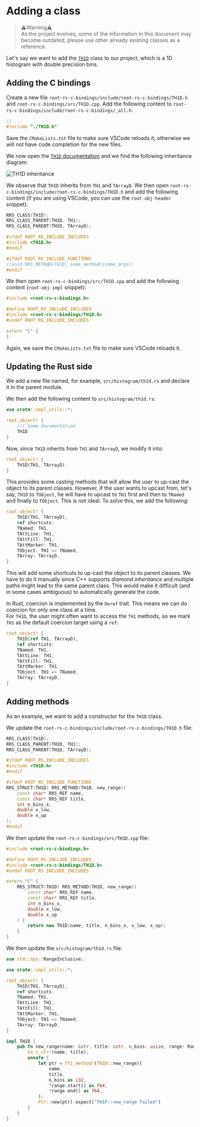 # Adding a class

> ⚠️Warning⚠️  
> As the project evolves, some of the information in this document may become outdated, please use other already existing classes as a reference.

Let's say we want to add the [`TH1D`](https://root.cern/doc/v630/classTH1D.html) class to our project,
 which is a 1D histogram with double precision bins.

## Adding the C bindings

<!-- TODO add link -->
Create a new file `root-rs-c-bindings/include/root-rs-c-bindings/TH1D.h` and `root-rs-c-bindings/src/TH1D.cpp`. Add the following content to `root-rs-c-bindings/include/root-rs-c-bindings/_all.h`:
```c
// ...
#include "./TH1D.h"
```

Save the `CMakeLists.txt` file to make sure VSCode reloads it, otherwise we will not have code completion for the new files.

We now open the [`TH1D` documentation](https://root.cern/doc/v630/classTH1D.html) and we find the following inheritance diagram:

![TH1D inheritance](https://root.cern/doc/v630/classTH1D__inherit__graph.svg)

We observe that `TH1D` inherits from `TH1` and `TArrayD`. We then open `root-rs-c-bindings/include/root-rs-c-bindings/TH1D.h` and add the following content (if you are using VSCode, you can use the `root-obj-header` snippet):
```cpp
RRS_CLASS(TH1D);
RRS_CLASS_PARENT(TH1D, TH1);
RRS_CLASS_PARENT(TH1D, TArrayD);

#ifdef ROOT_RS_INCLUDE_INCLUDES
#include <TH1D.h>
#endif

#ifdef ROOT_RS_INCLUDE_FUNCTIONS
//void RRS_METHOD(TH1D, some_method)(some_args);
#endif
```

We then open `root-rs-c-bindings/src/TH1D.cpp` and add the following content (`root-obj-impl` snippet):
```cpp
#include <root-rs-c-bindings.h>

#define ROOT_RS_INCLUDE_INCLUDES
#include <root-rs-c-bindings/TH1D.h>
#undef ROOT_RS_INCLUDE_INCLUDES

extern "C" {
}
```

Again, we save the `CMakeLists.txt` file to make sure VSCode reloads it.

## Updating the Rust side

We add a new file named, for example, `src/histogram/th1d.rs` and declare it in the parent module.

We then add the following content to `src/histogram/th1d.rs`:
```rust
use crate::impl_utils::*;

root_object! {
    /// Some documentation
    TH1D
}
```
Now, since `TH1D` inherits from `TH1` and `TArrayD`, we modify it into:
```rust
root_object! {
    TH1D(TH1, TArrayD)
}
```
This provides some casting methods that will allow the user to up-cast the object to its parent classes. However, if the user wants to upcast from, tet's say, `TH1D` to `TObject`, he will have to upcast to `TH1` first and then to `TNamed` and finally to `TObject`. This is not ideal. To solve this, we add the following:
```rust
root_object! {
    TH1D(TH1, TArrayD),
    ref shortcuts:
    TNamed: TH1,
    TAttLine: TH1,
    TAttFill: TH1,
    TAttMarker: TH1,
    TObject: TH1 => TNamed,
    TArray: TArrayD,
}
```
This will add some shortcuts to up-cast the object to its parent classes. We have to do it manually since C++ supports _diamond inheritance_ and multiple paths might lead to the same parent class. This would make it difficult (and in some cases ambiguous) to automatically generate the code.

In Rust, coercion is implemented by the `Deref` trait. This means we can do coercion for only one class at a time.  
For `TH1D`, the user might often want to access the `TH1` methods, so we mark `TH1` as the default coercion target using a `ref`:
```rust
root_object! {
    TH1D(ref TH1, TArrayD),
    ref shortcuts:
    TNamed: TH1,
    TAttLine: TH1,
    TAttFill: TH1,
    TAttMarker: TH1,
    TObject: TH1 => TNamed,
    TArray: TArrayD,
}
```

## Adding methods

As an example, we want to add a constructor for the `TH1D` class.

We update the `root-rs-c-bindings/include/root-rs-c-bindings/TH1D.h` file:
```cpp
RRS_CLASS(TH1D);
RRS_CLASS_PARENT(TH1D, TH1);
RRS_CLASS_PARENT(TH1D, TArrayD);

#ifdef ROOT_RS_INCLUDE_INCLUDES
#include <TH1D.h>
#endif

#ifdef ROOT_RS_INCLUDE_FUNCTIONS
RRS_STRUCT(TH1D) RRS_METHOD(TH1D, new_range)(
    const char* RRS_REF name,
    const char* RRS_REF title,
    int n_bins_x,
    double x_low,
    double x_up
);
#endif
```

We then update the `root-rs-c-bindings/src/TH1D.cpp` file:
```cpp
#include <root-rs-c-bindings.h>

#define ROOT_RS_INCLUDE_INCLUDES
#include <root-rs-c-bindings/TH1D.h>
#undef ROOT_RS_INCLUDE_INCLUDES

extern "C" {
    RRS_STRUCT(TH1D) RRS_METHOD(TH1D, new_range)(
        const char* RRS_REF name,
        const char* RRS_REF title,
        int n_bins_x,
        double x_low,
        double x_up
    ) {
        return new TH1D(name, title, n_bins_x, x_low, x_up);
    }
}
```

We then update the `src/histogram/th1d.rs` file:
```rust
use std::ops::RangeInclusive;

use crate::impl_utils::*;

root_object! {
    TH1D(TH1, TArrayD),
    ref shortcuts:
    TNamed: TH1,
    TAttLine: TH1,
    TAttFill: TH1,
    TAttMarker: TH1,
    TObject: TH1 => TNamed,
    TArray: TArrayD,
}

impl TH1D {
    pub fn new_range(name: &str, title: &str, n_bins: usize, range: RangeInclusive<f64>) -> Ptr<Self> {
        to_c_str!(name, title);
        unsafe {
            let ptr = ffi_method!(TH1D::new_range)(
                name,
                title,
                n_bins as i32,
                *range.start() as f64,
                *range.end() as f64,
            );
            Ptr::new(ptr).expect("TH1F::new_range failed")
        }
    }
}
```